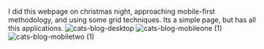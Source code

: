 I did this webpage on christmas night, approaching mobile-first methodology, and using some grid techniques. Its a simple page, but has all this applications.
![cats-blog-desktop](https://github.com/ghimelcandido/cats-blog/assets/105327320/ca824da2-6ae6-4d9e-aeae-f88109035f4f)
![cats-blog-mobileone (1)](https://github.com/ghimelcandido/cats-blog/assets/105327320/c4068e5d-995a-4323-9758-e5b90f385c0f)![cats-blog-mobiletwo (1)](https://github.com/ghimelcandido/cats-blog/assets/105327320/0ae6df09-eec2-4c09-b4df-791cf2d40711)
